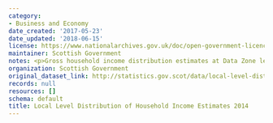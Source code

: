 ```yaml
---
category:
- Business and Economy
date_created: '2017-05-23'
date_updated: '2018-06-15'
license: https://www.nationalarchives.gov.uk/doc/open-government-licence/version/3/
maintainer: Scottish Government
notes: <p>Gross household income distribution estimates at Data Zone level for 2014</p>
organization: Scottish Government
original_dataset_link: http://statistics.gov.scot/data/local-level-distribution-of-household-income-estimates-2014
records: null
resources: []
schema: default
title: Local Level Distribution of Household Income Estimates 2014
---
```

